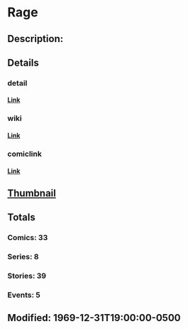 # Rage
## Description: 
## Details
### detail
#### [Link](http://marvel.com/characters/1857/rage?utm_campaign=apiRef&utm_source=225578a89fc76f3d20fbffda5d17a88d)
### wiki
#### [Link](http://marvel.com/universe/Rage?utm_campaign=apiRef&utm_source=225578a89fc76f3d20fbffda5d17a88d)
### comiclink
#### [Link](http://marvel.com/comics/characters/1010817/rage?utm_campaign=apiRef&utm_source=225578a89fc76f3d20fbffda5d17a88d)
## [Thumbnail](http://i.annihil.us/u/prod/marvel/i/mg/6/20/4c0035e72e3d8.jpg)
## Totals
### Comics: 33
### Series: 8
### Stories: 39
### Events: 5
## Modified: 1969-12-31T19:00:00-0500